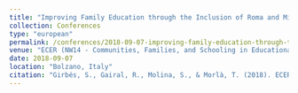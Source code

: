 ```yaml
---
title: "Improving Family Education through the Inclusion of Roma and Migrant Families in Decision Making"
collection: Conferences
type: "european"
permalink: /conferences/2018-09-07-improving-family-education-through-the-inclusion-of-roma-and-migrant-families-in-decision-making
venue: "ECER (NW14 - Communities, Families, and Schooling in Educational Research)"
date: 2018-09-07
location: "Bolzano, Italy"
citation: "Girbés, S., Gairal, R., Molina, S., & Morlà, T. (2018). ECER (NW14 - Communities, Families, and Schooling in Educational Research). Improving Family Education through the Inclusion of Roma and Migrant Families in Decision Making (3-7 setembre, Bolzano)"
---
```

